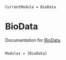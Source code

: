 ```@meta
CurrentModule = BioData
```

# BioData

Documentation for [BioData](https://github.com/damourChris/BioData.jl).

```@index
```

```@autodocs
Modules = [BioData]
```
